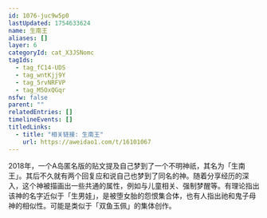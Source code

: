 ```yaml
---
id: 1076-juc9w5p0
lastUpdated: 1754633624
name: 生南王
aliases: []
layer: 6
categoryId: cat_X3JSNomc
tagIds:
  - tag_fC14-UDS
  - tag_wntKjj9Y
  - tag_5rvNRFVP
  - tag_M5OxQGqr
nsfw: false
parent: ""
relatedEntries: []
timelineEvents: []
titledLinks:
  - title: "相关链接: 生南王"
    url: https://aweidao1.com/t/16101067
---
```


2018年，一个A岛匿名版的贴文提及自己梦到了一个不明神祇，其名为「生南王」。其后不久就有两个回复应和说自己也梦到了同名的神。随着分享经历的深入，这个神被描画出一些共通的属性，例如与儿童相关、强制梦醒等。有理论指出该神的名字近似于「生男娃」，是被堕女胎的怨恨集合体，也有人指出祂和鬼子母神的相似性。可能是类似于「双鱼玉佩」的集体创作。